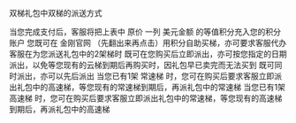 双梯礼包中双梯的派送方式

当您完成支付后，客服将把上表中 原价 一列 美元金额 的等值积分充入您的积分账户
您既可在 金刚官网 （先翻出来再点击）用积分自助买梯，亦可要求客服代办
客服在为您派送礼包中的2架梯时
既可在您购买后立即派出，亦可按您指定的日期派出，以免等您现有的云梯到期后再购买时，因礼包早已卖完而无法买到
既可同时派出，亦可以先后派出
当您已有1架 常速梯 时，您可在购买后要求客服立即派出礼包中的高速梯，等您现有的常速梯到期后，再派礼包中的常速梯
当您已有1架 高速梯 时，您可在购买后要求客服立即派出礼包中的常速梯，等您现有的高速梯到期后，再派礼包中的高速梯
